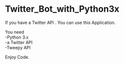 # Twitter_Bot_with_Python3x
 If you have a Twitter API . You can use this Application.

You need <br>
-Python 3.x <br>
-a Twitter API<br>
-Tweepy API<br>

Enjoy Code.
